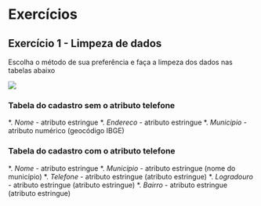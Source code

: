 # Exercícios

## Exercício 1 - Limpeza de dados
Escolha o método de sua preferência e faça a limpeza dos dados nas tabelas abaixo

![](figuras/1-tabelas_exercicio_1.svg)

### Tabela do cadastro sem o atributo telefone 
*. *Nome* - atributo estringue
*. *Endereco* - atributo estringue
*. *Municipio* - atributo numérico (geocódigo IBGE)

### Tabela do cadastro com o atributo telefone
*. *Nome*       - atributo estringue
*. *Municipio*  - atributo estringue (nome do município)
*. *Telefone*   - atributo estringue (atributo estringue)
*. *Logradouro* - atributo estringue (atributo estringue)
*. *Bairro*     - atributo estringue (atributo estringue)




